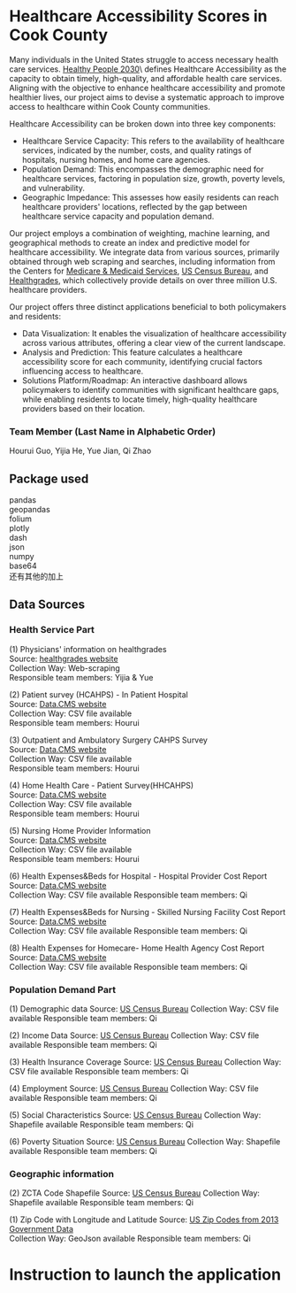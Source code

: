 # Healthcare Accessibility Scores in Cook County

Many individuals in the United States struggle to access necessary health care services. [Healthy People 2030](https://health.gov/healthypeople/objectives-and-data/browse-objectives/health-care-access-and-quality)\ defines Healthcare Accessibility as the capacity to obtain timely, high-quality, and affordable health care services. Aligning with the objective to enhance healthcare accessibility and promote healthier lives, our project aims to devise a systematic approach to improve access to healthcare within Cook County communities.

Healthcare Accessibility can be broken down into three key components:
* Healthcare Service Capacity: This refers to the availability of healthcare services, indicated by the number, costs, and quality ratings of hospitals, nursing homes, and home care agencies.
* Population Demand: This encompasses the demographic need for healthcare services, factoring in population size, growth, poverty levels, and vulnerability.
* Geographic Impedance: This assesses how easily residents can reach healthcare providers' locations, reflected by the gap between healthcare service capacity and population demand.

Our project employs a combination of weighting, machine learning, and geographical methods to create an index and predictive model for healthcare accessibility. We integrate data from various sources, primarily obtained through web scraping and searches, including information from the Centers for [Medicare & Medicaid Services](https://www.cms.gov/data-research), [US Census Bureau](https://data.census.gov/), and [Healthgrades](https://www.healthgrades.com/), which collectively provide details on over three million U.S. healthcare providers.

Our project offers three distinct applications beneficial to both policymakers and residents:
* Data Visualization: It enables the visualization of healthcare accessibility across various attributes, offering a clear view of the current landscape.
* Analysis and Prediction: This feature calculates a healthcare accessibility score for each community, identifying crucial factors influencing access to healthcare.
* Solutions Platform/Roadmap: An interactive dashboard allows policymakers to identify communities with significant healthcare gaps, while enabling residents to locate timely, high-quality healthcare providers based on their location.

### Team Member (Last Name in Alphabetic Order)
Hourui Guo, Yijia He, Yue Jian, Qi Zhao

## Package used
pandas\
geopandas\
folium\
plotly\
dash\
json\
numpy\
base64\
还有其他的加上

## Data Sources
### Health Service Part
(1) Physicians' information on healthgrades\
Source: [healthgrades website](https://www.healthgrades.com/)\
Collection Way: Web-scraping\
Responsible team members: Yijia & Yue

(2) Patient survey (HCAHPS) - In Patient Hospital\
Source: [Data.CMS website](https://data.cms.gov/provider-data/dataset/dgck-syfz)\
Collection Way: CSV file available\
Responsible team members: Hourui

(3) Outpatient and Ambulatory Surgery CAHPS Survey\
Source: [Data.CMS website](https://data.cms.gov/provider-data/dataset/48nr-hqxx)\
Collection Way: CSV file available\
Responsible team members: Hourui

(4) Home Health Care - Patient Survey(HHCAHPS)\
Source: [Data.CMS website](https://data.cms.gov/provider-data/dataset/ccn4-8vby)\
Collection Way: CSV file available\
Responsible team members: Hourui

(5) Nursing Home Provider Information\
Source: [Data.CMS website](https://data.cms.gov/provider-data/dataset/4pq5-n9py)\
Collection Way: CSV file available\
Responsible team members: Hourui

(6) Health Expenses&Beds for Hospital - Hospital Provider Cost Report
Source: [Data.CMS website](https://data.cms.gov/provider-compliance/cost-report/hospital-provider-cost-report)\
Collection Way: CSV file available
Responsible team members: Qi

(7) Health Expenses&Beds for Nursing - Skilled Nursing Facility Cost Report
Source: [Data.CMS website](https://data.cms.gov/provider-compliance/cost-report/skilled-nursing-facility-cost-report)\
Collection Way: CSV file available
Responsible team members: Qi

(8) Health Expenses for Homecare- Home Health Agency Cost Report
Source: [Data.CMS website](https://data.cms.gov/provider-compliance/cost-report/home-health-agency-cost-report)\
Collection Way: CSV file available
Responsible team members: Qi

### Population Demand Part
(1) Demographic data 
Source: [US Census Bureau](https://data.census.gov/table?q=demographic&g=050XX00US17031$8600000)
Collection Way: CSV file available
Responsible team members: Qi

(2) Income Data
Source: [US Census Bureau](https://data.census.gov/table?t=Earnings&g=050XX00US17031)
Collection Way: CSV file available
Responsible team members: Qi

(3) Health Insurance Coverage
Source: [US Census Bureau](https://data.census.gov/table?t=Health%20Insurance&g=050XX00US17031)
Collection Way: CSV file available
Responsible team members: Qi

(4) Employment
Source: [US Census Bureau](https://data.census.gov/table?t=Employment&g=050XX00US17031)
Collection Way: CSV file available
Responsible team members: Qi

(5) Social Characteristics
Source: [US Census Bureau](https://data.census.gov/table?q=Selected%20Characteristics&g=050XX00US17031$8600000)
Collection Way: Shapefile available
Responsible team members: Qi

(6) Poverty Situation
Source: [US Census Bureau](https://data.census.gov/table?q=poverty&g=050XX00US17031$8600000)
Collection Way: Shapefile available
Responsible team members: Qi

### Geographic information
(2) ZCTA Code Shapefile
Source: [US Census Bureau](https://www.census.gov/geographies/mapping-files/time-series/geo/cartographic-boundary.html)
Collection Way: Shapefile available
Responsible team members: Qi

(1) Zip Code with Longitude and Latitude
Source: [US Zip Codes from 2013 Government Data](https://gist.github.com/erichurst/7882666)\
Collection Way: GeoJson available
Responsible team members: Qi

# Instruction to launch the application


